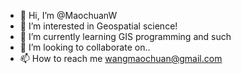 - 👋 Hi, I’m @MaochuanW
- 👀 I’m interested in Geospatial science!
- 🌱 I’m currently learning GIS programming and such
- 💞️ I’m looking to collaborate on..
- 📫 How to reach me wangmaochuan@gmail.com

<!---
MaochuanW/MaochuanW is a ✨ special ✨ repository because its `README.md` (this file) appears on your GitHub profile.
You can click the Preview link to take a look at your changes.
--->
